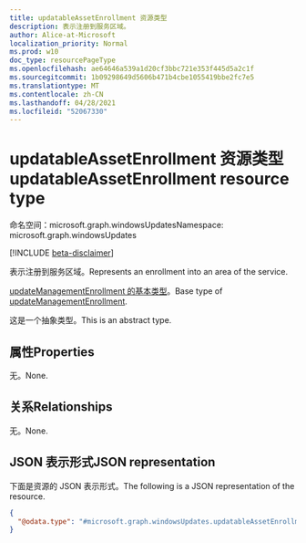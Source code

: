 ```yaml
---
title: updatableAssetEnrollment 资源类型
description: 表示注册到服务区域。
author: Alice-at-Microsoft
localization_priority: Normal
ms.prod: w10
doc_type: resourcePageType
ms.openlocfilehash: ae64646a539a1d20cf3bbc721e353f445d5a2c1f
ms.sourcegitcommit: 1b09298649d5606b471b4cbe1055419bbe2fc7e5
ms.translationtype: MT
ms.contentlocale: zh-CN
ms.lasthandoff: 04/28/2021
ms.locfileid: "52067330"
---
```

# <a name="updatableassetenrollment-resource-type"></a><span data-ttu-id="7f96e-103">updatableAssetEnrollment 资源类型</span><span class="sxs-lookup"><span data-stu-id="7f96e-103">updatableAssetEnrollment resource type</span></span>

<span data-ttu-id="7f96e-104">命名空间：microsoft.graph.windowsUpdates</span><span class="sxs-lookup"><span data-stu-id="7f96e-104">Namespace: microsoft.graph.windowsUpdates</span></span>

[!INCLUDE [beta-disclaimer](../../includes/beta-disclaimer.md)]

<span data-ttu-id="7f96e-105">表示注册到服务区域。</span><span class="sxs-lookup"><span data-stu-id="7f96e-105">Represents an enrollment into an area of the service.</span></span>

<span data-ttu-id="7f96e-106">[updateManagementEnrollment 的基本类型](../resources/windowsupdates-updatemanagementenrollment.md)。</span><span class="sxs-lookup"><span data-stu-id="7f96e-106">Base type of [updateManagementEnrollment](../resources/windowsupdates-updatemanagementenrollment.md).</span></span>

<span data-ttu-id="7f96e-107">这是一个抽象类型。</span><span class="sxs-lookup"><span data-stu-id="7f96e-107">This is an abstract type.</span></span>

## <a name="properties"></a><span data-ttu-id="7f96e-108">属性</span><span class="sxs-lookup"><span data-stu-id="7f96e-108">Properties</span></span>
<span data-ttu-id="7f96e-109">无。</span><span class="sxs-lookup"><span data-stu-id="7f96e-109">None.</span></span>

## <a name="relationships"></a><span data-ttu-id="7f96e-110">关系</span><span class="sxs-lookup"><span data-stu-id="7f96e-110">Relationships</span></span>
<span data-ttu-id="7f96e-111">无。</span><span class="sxs-lookup"><span data-stu-id="7f96e-111">None.</span></span>

## <a name="json-representation"></a><span data-ttu-id="7f96e-112">JSON 表示形式</span><span class="sxs-lookup"><span data-stu-id="7f96e-112">JSON representation</span></span>
<span data-ttu-id="7f96e-113">下面是资源的 JSON 表示形式。</span><span class="sxs-lookup"><span data-stu-id="7f96e-113">The following is a JSON representation of the resource.</span></span>
<!-- {
  "blockType": "resource",
  "@odata.type": "microsoft.graph.windowsUpdates.updatableAssetEnrollment"
}
-->
``` json
{
  "@odata.type": "#microsoft.graph.windowsUpdates.updatableAssetEnrollment"
}
```

